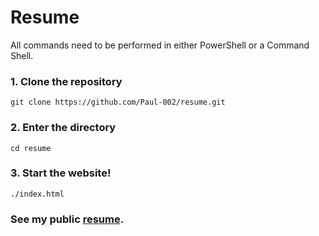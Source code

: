 # Resume

All commands need to be performed in either PowerShell or a Command Shell.

### 1. Clone the repository

`git clone https://github.com/Paul-002/resume.git`

### 2. Enter the directory

`cd resume`

### 3. Start the website!

`./index.html`

### See my public [resume](https://paul-002.github.io/Weather-site/).
